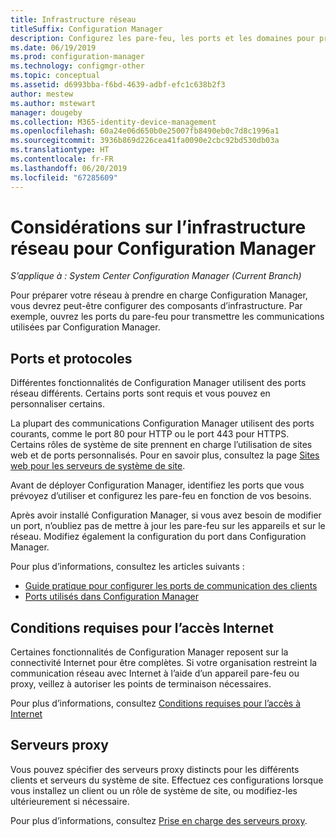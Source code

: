 ```yaml
---
title: Infrastructure réseau
titleSuffix: Configuration Manager
description: Configurez les pare-feu, les ports et les domaines pour préparer votre infrastructure à Configuration Manager.
ms.date: 06/19/2019
ms.prod: configuration-manager
ms.technology: configmgr-other
ms.topic: conceptual
ms.assetid: d6993bba-f6bd-4639-adbf-efc1c638b2f3
author: mestew
ms.author: mstewart
manager: dougeby
ms.collection: M365-identity-device-management
ms.openlocfilehash: 60a24e06d650b0e25007fb8490eb0c7d8c1996a1
ms.sourcegitcommit: 3936b869d226cea41fa0090e2cbc92bd530db03a
ms.translationtype: HT
ms.contentlocale: fr-FR
ms.lasthandoff: 06/20/2019
ms.locfileid: "67285609"
---
```

# <a name="network-infrastructure-considerations-for-configuration-manager"></a>Considérations sur l’infrastructure réseau pour Configuration Manager

*S’applique à : System Center Configuration Manager (Current Branch)*

Pour préparer votre réseau à prendre en charge Configuration Manager, vous devrez peut-être configurer des composants d’infrastructure. Par exemple, ouvrez les ports du pare-feu pour transmettre les communications utilisées par Configuration Manager.  

## <a name="ports-and-protocols"></a>Ports et protocoles

Différentes fonctionnalités de Configuration Manager utilisent des ports réseau différents. Certains ports sont requis et vous pouvez en personnaliser certains.

La plupart des communications Configuration Manager utilisent des ports courants, comme le port 80 pour HTTP ou le port 443 pour HTTPS. Certains rôles de système de site prennent en charge l’utilisation de sites web et de ports personnalisés. Pour en savoir plus, consultez la page [Sites web pour les serveurs de système de site](/sccm/core/plan-design/network/websites-for-site-system-servers).

Avant de déployer Configuration Manager, identifiez les ports que vous prévoyez d’utiliser et configurez les pare-feu en fonction de vos besoins.

Après avoir installé Configuration Manager, si vous avez besoin de modifier un port, n’oubliez pas de mettre à jour les pare-feu sur les appareils et sur le réseau. Modifiez également la configuration du port dans Configuration Manager.

Pour plus d’informations, consultez les articles suivants :

- [Guide pratique pour configurer les ports de communication des clients](/sccm/core/clients/deploy/configure-client-communication-ports)
- [Ports utilisés dans Configuration Manager](/sccm/core/plan-design/hierarchy/ports)


## <a name="internet-access-requirements"></a>Conditions requises pour l’accès Internet

Certaines fonctionnalités de Configuration Manager reposent sur la connectivité Internet pour être complètes. Si votre organisation restreint la communication réseau avec Internet à l’aide d’un appareil pare-feu ou proxy, veillez à autoriser les points de terminaison nécessaires.

Pour plus d’informations, consultez [Conditions requises pour l’accès à Internet](/sccm/core/plan-design/network/internet-endpoints)


## <a name="proxy-servers"></a>Serveurs proxy

Vous pouvez spécifier des serveurs proxy distincts pour les différents clients et serveurs du système de site. Effectuez ces configurations lorsque vous installez un client ou un rôle de système de site, ou modifiez-les ultérieurement si nécessaire.

Pour plus d’informations, consultez [Prise en charge des serveurs proxy](/sccm/core/plan-design/network/proxy-server-support).
